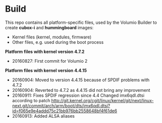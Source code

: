 Build
=====

This repo contains all platform-specific files, used by the Volumio Builder to create **cubox-i** and **hummingboard** images:

- Kernel files (kernel, modules, firmware)
- Other files, e.g. used during the boot process

**Platform files with kernel version 4.7.2**
- 20160827: First commit for Volumio 2

**Platform files with kernel version 4.4.15**
- 20160904: Moved to version 4.4.15 because of SPDIF problems with 4.7.2
- 20160904: Reverted to 4.7.2 as 4.4.15 did not bring any improvement
- 20160911: Fixes SPDIF regression since 4.4
            Changed imx6qdl.dtsi according to patch 
            http://git.kernel.org/cgit/linux/kernel/git/next/linux-next.git/commit/arch/arm/boot/dts/imx6qdl.dtsi?id=f065e9e4addd75c21bb976bb2558648bf4f61de6
- 20160913: Added ALSA aliases            

